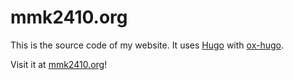 # mmk2410.org

This is the source code of my website. It uses [Hugo](https://gohugo.io/) with [ox-hugo](https://ox-hugo.scripter.co/).

Visit it at [mmk2410.org](https://mmk2410.org)!
